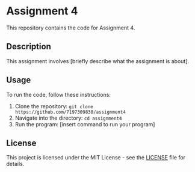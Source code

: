# Assignment 4

This repository contains the code for Assignment 4.

## Description

This assignment involves [briefly describe what the assignment is about].

## Usage

To run the code, follow these instructions:
1. Clone the repository: `git clone https://github.com/7197309830/assignment4`
2. Navigate into the directory: `cd assignment4`
3. Run the program: [insert command to run your program]

## License

This project is licensed under the MIT License - see the [LICENSE](LICENSE) file for details.
